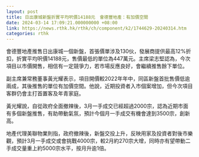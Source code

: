 ```yaml
---
layout: post
title: 日出康城新盤折實平均呎價14188元　會德豐地產：有加價空間
date: 2024-03-14 17:09:21.000000000 +08:00
link: https://news.rthk.hk/rthk/ch/component/k2/1744629-20240314.htm
categories: rthk
---
```


會德豐地產推售日出康城一個新盤，首張價單涉及130伙，發展商提供最高12%折扣，折實平均呎價14188元，售價最低的單位為447萬元。主席梁志堅認為，今次項目以市價開售，相信有一定競爭力，若市場反應良好，會繼續推售餘下單位。

副主席兼常務董事黃光耀表示，項目開價較2022年年中，同區新盤首批售價低逾兩成，其後推售的單位有加價空間。他說，近期投資者入市個案增加，但今次項目客群仍會主打首置客及年青家庭。

黃光耀說，自從政府全面撤辣後，3月一手成交已經超過2000宗，認為近期市面有多個新盤推售，有助帶動氣氛，預計今個月一手成交有機會達到3500宗，創新高。

地產代理美聯物業則指，政府撤辣後，新盤交投上升，反映用家及投資者對後市樂觀，預計3月一手成交或會挑戰4000宗，較2月約270宗大增，同時亦有望帶動二手成交量重上約5000宗水平，按月升逾1倍。
